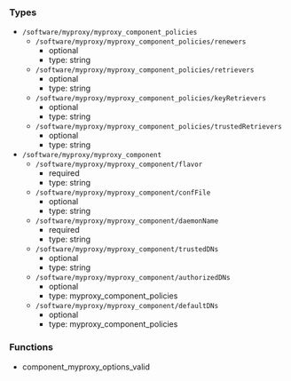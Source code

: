 ### Types

- `/software/myproxy/myproxy_component_policies`
    - `/software/myproxy/myproxy_component_policies/renewers`
        - optional
        - type: string
    - `/software/myproxy/myproxy_component_policies/retrievers`
        - optional
        - type: string
    - `/software/myproxy/myproxy_component_policies/keyRetrievers`
        - optional
        - type: string
    - `/software/myproxy/myproxy_component_policies/trustedRetrievers`
        - optional
        - type: string
- `/software/myproxy/myproxy_component`
    - `/software/myproxy/myproxy_component/flavor`
        - required
        - type: string
    - `/software/myproxy/myproxy_component/confFile`
        - optional
        - type: string
    - `/software/myproxy/myproxy_component/daemonName`
        - required
        - type: string
    - `/software/myproxy/myproxy_component/trustedDNs`
        - optional
        - type: string
    - `/software/myproxy/myproxy_component/authorizedDNs`
        - optional
        - type: myproxy_component_policies
    - `/software/myproxy/myproxy_component/defaultDNs`
        - optional
        - type: myproxy_component_policies

### Functions

  - component_myproxy_options_valid
